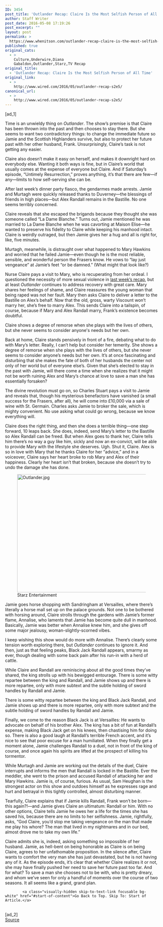 ```yaml
---
ID: 3454
post_title: 'Outlander Recap: Claire Is the Most Selfish Person of All Time'
author: Staff Writer
post_date: 2016-05-08 17:19:26
post_excerpt: ""
layout: post
permalink: >
  https://www.whenitson.com/outlander-recap-claire-is-the-most-selfish-person-of-all-time/
published: true
original_cats:
  - >
    Culture,Underwire,Diana
    Gabaldon,Outlander,Starz,TV Recap
original_title:
  - 'Outlander Recap: Claire Is the Most Selfish Person of All Time'
original_link:
  - >
    http://www.wired.com/2016/05/outlander-recap-s2e5/
canonical_url:
  - >
    http://www.wired.com/2016/05/outlander-recap-s2e5/
---
```

 [ad_1]
<br><div id=""><p>Time is an unwieldy thing on <em>Outlander</em>. The show’s premise is that Claire has been thrown into the past and then chooses to stay there. But she seems to want two contradictory things: to change the immediate future so Jamie and the Scottish Highlanders survive, but also to protect her future past with her other husband, Frank. Unsurprisingly, Claire’s task is not getting any easier.</p>
<p>Claire also doesn’t make it easy on herself, and makes it downright hard on everybody else. Wanting it both ways is fine, but in Claire’s world that usually comes at the expense of everyone but Claire. And if Saturday’s episode, “Untimely Resurrection,” proves anything, it’s that there are few—if any—limits to how self-serving she can be.  </p>
<p>After last week’s dinner party fiasco, the gendarmes made arrests. Jamie and Murtagh were quickly released thanks to Duverney—the blessings of friends in high places—but Alex Randall remains in the Bastille. No one seems terribly concerned.</p>



<p>Claire reveals that she escaped the brigands because they thought she was someone called “La Dame Blanche.” Turns out, Jamie mentioned he was married to La Dame Blanche when he was cavorting at Maison Elise—he wanted to preserve his fidelity to Claire while keeping his manhood intact. Claire is weirdly outraged, but then Jamie gives her a hug and all is right for, like, five minutes.</p>
<p>Murtagh, meanwhile, is distraught over what happened to Mary Hawkins and worried that he failed Jamie—even though he is the most reliable, sensible, and wonderful person the Frasers know. He vows to “lay just vengeance” at Jamie’s feet “or be damned.” (What might that look like?)</p>
<p>Nurse Claire pays a visit to Mary, who is recuperating from her ordeal. I questioned the necessity of more sexual violence in <a href="http://www.wired.com/2016/05/outlander-recap-s2e4/" target="_blank">last week’s recap</a>, but at least <em>Outlander</em> continues to address recovery with great care. Mary shares her feelings of shame, and Claire reassures the young woman that being raped was not her fault. Mary then asks Claire to deliver a letter to the Bastille on Alex’s behalf. Now that the old, gross, warty Viscount won’t marry her, she’s free to marry Alex. This sends Claire into a tailspin, of course, because if Mary and Alex Randall marry, Frank’s existence becomes doubtful.</p>
<p data-js="fader" class="pullquote carve fader">
	Claire shows a degree of remorse when she plays with the lives of others, but she never seems to consider anyone's needs but her own.	<span class="attribution"/>
</p>

<p>Back at home, Claire stands pensively in front of a fire, debating what to do with Mary’s letter. Really, I can’t help but consider her temerity. She shows a degree of remorse when she plays with the lives of others, but she never seems to consider anyone’s needs but her own. It’s at once fascinating and disturbing that she makes the fate of both of her husbands the center not only of her world but of everyone else’s. Given that she’s elected to stay in the past with Jamie, will there come a time when she realizes that it might not be worth ruining Alex and Mary’s chance at love to save a man she has essentially forsaken?</p>
<p>The divine revolution must go on, so Charles Stuart pays a visit to Jamie and reveals that, though his mysterious benefactors have vanished (a small success for the Frasers, after all), he will come into £10,000 via a sale of wine with St. Germain. Charles asks Jamie to broker the sale, which is mighty convenient. No use asking what could go wrong, because we know everything will.</p>
<p>Claire does the right thing, and then she does a terrible thing—one step forward, 10 leaps back. She does, indeed, send Mary’s letter to the Bastille so Alex Randall can be freed. But when Alex goes to thank her, Claire tells him there’s no way a guy like him, sickly and now an ex-convict, will be able to provide Mary with the lifestyle she deserves. Ugh. Shut it, Claire. Alex is so in love with Mary that he thanks Claire for her “advice,” and in a voiceover, Claire says her heart broke to rob Mary and Alex of their happiness. Clearly her heart isn’t that broken, because she doesn’t try to undo the damage she has done.</p>
<figure attachment_2016000="" class="wp-caption landscape alignnone fader relative" data-js="fader"><a href="https://www.wired.com/wp-content/uploads/2016/05/Outlander.jpg"><img class="size-default-top-art wp-image-2016000" src="http://www.whenitson.com/wp-content/uploads/2016/05/Outlander-Recap-Claire-Is-the-Most-Selfish-Person-of-All-Time.jpg" alt="Outlander.jpg" width="582" height="388"/></a><figcaption class="wp-caption-text link-underline"><span class="credit link-underline-sm"><span aria-hidden="true" class="ui ui ui-photo inline-block ui-credit relative opacity-6 marg-r-sm marg-l-sm no-caption"/>Starz Entertainment</span></figcaption></figure><p>Jamie goes horse shopping with Sandringham at Versailles, where there’s literally a horse mall set up on the palace grounds. Not one to be bothered with horsing around, Claire strolls through the gardens with Jamie’s former flame, Annalise, who laments that Jamie has become quite dull in manhood. Basically, Jamie was better when Annalise knew him, and she gives off some major jealousy, woman-slightly-scorned vibes.</p>
<p>I keep wishing this show would do more with Annalise. There’s clearly some tension worth exploring there, but <em>Outlander</em> continues to ignore it. And then, just as that feeling peaks, Black Jack Randall appears, smarmy as ever, though dealing with some back pain after his run-in with a herd of cattle.</p>
<p>While Claire and Randall are reminiscing about all the good times they’ve shared, the king strolls up with his bewigged entourage. There is some witty repartee between the king and Randall, and Jamie shows up and there is more repartee, only with more subtext and the subtle holding of sword handles by Randall and Jamie.</p>
<p data-js="fader" class="pullquote carve fader">
	There is some witty repartee between the king and Black Jack Randall, and Jamie shows up and there is more repartee, only with more subtext and the subtle holding of sword handles by Randall and Jamie.	<span class="attribution"/>
</p>

<p>Finally, we come to the reason Black Jack is at Versailles: He wants to advocate on behalf of his brother Alex. The king has a bit of fun at Randall’s expense, making Black Jack get on his knees, then chastising him for doing so. There is also a good laugh at Randall’s terrible French accent, and it’s nice to see that poor excuse for a man humiliated. When they finally get a moment alone, Jamie challenges Randall to a duel, not in front of the king of course, and once again his spirits are lifted at the prospect of killing his tormentor.</p>
<p>While Murtagh and Jamie are working out the details of the duel, Claire interrupts and informs the men that Randall is locked in the Bastille. Ever the meddler, she went to the prison and accused Randall of attacking her and Mary Hawkins. Jamie is, of course, furious. As usual, Sam Heughan is the strongest actor on this show and outdoes himself as he expresses rage and hurt and betrayal in this tightly controlled, almost disturbing manner. </p>
<p>Tearfully, Claire explains that if Jamie kills Randall, Frank won’t be born—this again?!—and Jamie gives Claire an ultimatum: Randall or him. With no other options, Claire tells Jamie he owes her a life for the times she has saved his, because there are no limits to her selfishness. Jamie, rightfully, asks, “God Claire, you’d stop me taking vengeance on the man that made me play his whore? The man that lived in my nightmares and in our bed, almost drove me to take my own life.”</p>
<p>Claire admits she is, indeed, asking something so impossible of her husband. Jamie, as hell-bent on being honorable as Claire is on being Claire, agrees to her unfathomable proposition. In the silence after, Claire wants to comfort the very man she has just devastated, but he is not having any of it. As the episode ends, it’s clear that whether Claire realizes it or not, she may have finally pushed her need to save her future past too far. And for what? To save a man she chooses not to be with, who is pretty dreary, and whom we’ve seen for only a handful of moments over the course of two seasons. It all seems like a grand, grand plan.</p>

			<a class="visually-hidden skip-to-text-link focusable bg-white" href="#start-of-content">Go Back to Top. Skip To: Start of Article.</a>

			
</div>
<br>[ad_2]
<br><a href="http://www.wired.com/2016/05/outlander-recap-s2e5/">Source </a>